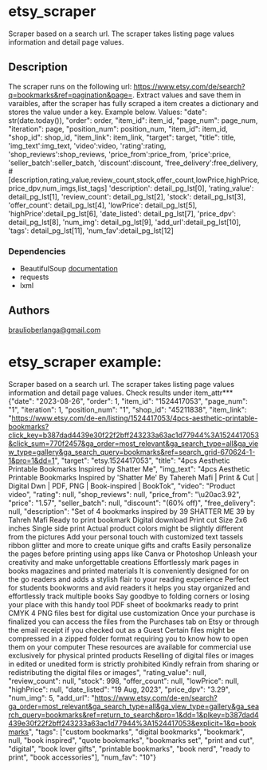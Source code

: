 # etsy_scraper

Scraper based on a search url. The scraper takes listing page values information and detail page values.

## Description

The scraper runs on the following url: https://www.etsy.com/de/search?q=bookmarks&ref=pagination&page=. Extract values and save them in varaibles, after the scraper has fully scraped 
a item creates a dictionary and stores the value under a key. Example below.
Values:
                                                "date": str(date.today()),
                                                "order": order,
                                                "item_id": item_id,
                                                "page_num": page_num,
                                                "iteration": page,
                                                "position_num": position_num,
                                                "item_id": item_id,
                                                "shop_id": shop_id,
                                                "item_link": item_link,
                                                "target": target,
                                                "title": title,
                                                'img_text':img_text,
                                                'video':video,
                                                'rating':rating,
                                                'shop_reviews':shop_reviews,
                                                'price_from':price_from,
                                                'price':price,
                                                'seller_batch':seller_batch,
                                                'discount':discount,
                                                'free_delivery':free_delivery,
                                                #[description,rating_value,review_count,stock,offer_count,lowPrice,highPrice,price_dpv,num_imgs,list_tags]
                                                'description': detail_pg_lst[0],
                                                'rating_value': detail_pg_lst[1],
                                                'review_count': detail_pg_lst[2],
                                                'stock': detail_pg_lst[3],
                                                'offer_count': detail_pg_lst[4],
                                                'lowPrice': detail_pg_lst[5],
                                                'highPrice':detail_pg_lst[6],
                                                'date_listed': detail_pg_lst[7],
                                                'price_dpv': detail_pg_lst[8],
                                                'num_img': detail_pg_lst[9],
                                                'add_url':detail_pg_lst[10],
                                                'tags': detail_pg_lst[11],
                                                'num_fav':detail_pg_lst[12]

### Dependencies
* BeautifulSoup [documentation](https://www.crummy.com/software/BeautifulSoup/bs4/doc/)
* requests
* lxml

## Authors

braulioberlanga@gmail.com




# etsy_scraper example: 
Scraper based on a search url. The scraper takes listing page values information and detail page values.
Check results under item_attr***
{"date": "2023-08-26", "order": 1, "item_id": "1524417053", "page_num": "1", "iteration": 1, "position_num": "1", "shop_id": "45211838", "item_link": "https://www.etsy.com/de-en/listing/1524417053/4pcs-aesthetic-printable-bookmarks?click_key=b387dad4439e30f22f2bff243233a63ac1d77944%3A1524417053&click_sum=770f2457&ga_order=most_relevant&ga_search_type=all&ga_view_type=gallery&ga_search_query=bookmarks&ref=search_grid-670624-1-1&pro=1&dd=1", "target": "etsy.1524417053", "title": "4pcs Aesthetic Printable Bookmarks Inspired by Shatter Me", "img_text": "4pcs Aesthetic Printable Bookmarks Inspired by 'Shatter Me' By Tahereh Mafi | Print & Cut | Digital Dwn | PDF, PNG | Book-inspired | BookTok", "video": "Product video", "rating": null, "shop_reviews": null, "price_from": "\u20ac3.92", "price": "1.57", "seller_batch": null, "discount": "(60% off)", "free_delivery": null, "description": "Set of 4 bookmarks inspired by 39 SHATTER ME 39 by Tahreh Mafi Ready to print bookmark Digital download Print cut Size 2x6 inches Single side print Actual product colors might be slightly different from the pictures Add your personal touch with customized text tassels ribbon glitter and more to create unique gifts and crafts Easily personalize the pages before printing using apps like Canva or Photoshop Unleash your creativity and make unforgettable creations Effortlessly mark pages in books magazines and printed materials It is conveniently designed for on the go readers and adds a stylish flair to your reading experience Perfect for students bookworms and avid readers it helps you stay organized and effortlessly track multiple books Say goodbye to folding corners or losing your place with this handy tool PDF sheet of bookmarks ready to print CMYK 4 PNG files best for digital use customization Once your purchase is finalized you can access the files from the Purchases tab on Etsy or through the email receipt if you checked out as a Guest Certain files might be compressed in a zipped folder format requiring you to know how to open them on your computer These resources are available for commercial use exclusively for physical printed products Reselling of digital files or images in edited or unedited form is strictly prohibited Kindly refrain from sharing or redistributing the digital files or images", "rating_value": null, "review_count": null, "stock": 998, "offer_count": null, "lowPrice": null, "highPrice": null, "date_listed": "19 Aug, 2023", "price_dpv": "3.29", "num_img": 5, "add_url": "https://www.etsy.com/de-en/search?ga_order=most_relevant&ga_search_type=all&ga_view_type=gallery&ga_search_query=bookmarks&ref=return_to_search&pro=1&dd=1&plkey=b387dad4439e30f22f2bff243233a63ac1d77944%3A1524417053&explicit=1&q=bookmarks", "tags": ["custom bookmarks", "digital bookmarks", "bookmark", null, "book inspired", "quote bookmarks", "bookmarks set", "print and cut", "digital", "book lover gifts", "printable bookmarks", "book nerd", "ready to print", "book accessories"], "num_fav": "10"}

